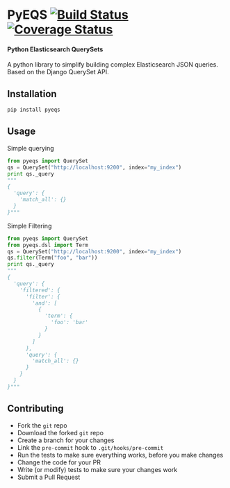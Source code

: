 # PyEQS [![Build Status](https://travis-ci.org/Yipit/pyeqs.svg)](https://travis-ci.org/Yipit/pyeqs) [![Coverage Status](https://coveralls.io/repos/Yipit/pyeqs/badge.png)](https://coveralls.io/r/Yipit/pyeqs)

#### Python Elasticsearch QuerySets

A python library to simplify building complex Elasticsearch JSON queries.  Based on the Django QuerySet API.

## Installation

```bash
pip install pyeqs
```

## Usage

Simple querying

```python
from pyeqs import QuerySet
qs = QuerySet("http://localhost:9200", index="my_index")
print qs._query
"""
{
  'query': {
    'match_all': {}
  }
}"""
```

Simple Filtering

```python
from pyeqs import QuerySet
from pyeqs.dsl import Term
qs = QuerySet("http://localhost:9200", index="my_index")
qs.filter(Term("foo", "bar"))
print qs._query
"""
{
  'query': {
    'filtered': {
      'filter': {
        'and': [
          {
            'term': {
              'foo': 'bar'
            }
          }
        ]
      },
      'query': {
        'match_all': {}
      }
    }
  }
}"""
```

## Contributing

* Fork the `git` repo
* Download the forked `git` repo
* Create a branch for your changes
* Link the `pre-commit` hook to `.git/hooks/pre-commit`
* Run the tests to make sure everything works, before you make changes
* Change the code for your PR
* Write (or modify) tests to make sure your changes work
* Submit a Pull Request
